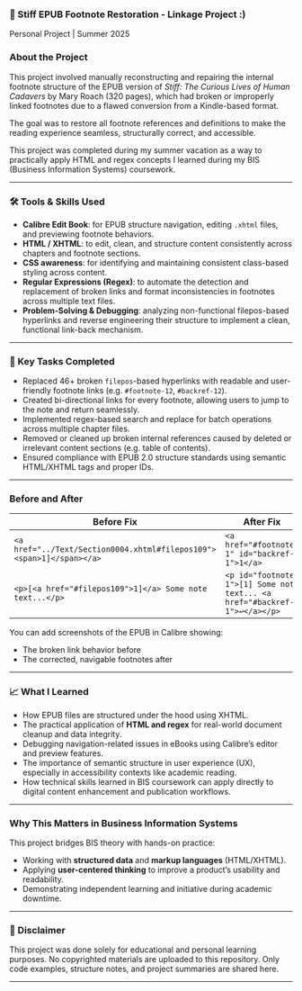 ### 📘 Stiff EPUB Footnote Restoration - Linkage Project :)
Personal Project | Summer 2025
 
### About the Project

This project involved manually reconstructing and repairing the internal footnote structure of the EPUB version of *Stiff: The Curious Lives of Human Cadavers* by Mary Roach (320 pages), which had broken or improperly linked footnotes due to a flawed conversion from a Kindle-based format.

The goal was to restore all footnote references and definitions to make the reading experience seamless, structurally correct, and accessible.

This project was completed during my summer vacation as a way to practically apply HTML and regex concepts I learned during my BIS (Business Information Systems) coursework.

---

### 🛠️ Tools & Skills Used

* **Calibre Edit Book**: for EPUB structure navigation, editing `.xhtml` files, and previewing footnote behaviors.
* **HTML / XHTML**: to edit, clean, and structure content consistently across chapters and footnote sections.
* **CSS awareness**: for identifying and maintaining consistent class-based styling across content.
* **Regular Expressions (Regex)**: to automate the detection and replacement of broken links and format inconsistencies in footnotes across multiple text files.
* **Problem-Solving & Debugging**: analyzing non-functional filepos-based hyperlinks and reverse engineering their structure to implement a clean, functional link-back mechanism.

---

### 🧩 Key Tasks Completed

* Replaced 46+ broken `filepos`-based hyperlinks with readable and user-friendly footnote links (e.g. `#footnote-12`, `#backref-12`).
* Created bi-directional links for every footnote, allowing users to jump to the note and return seamlessly.
* Implemented regex-based search and replace for batch operations across multiple chapter files.
* Removed or cleaned up broken internal references caused by deleted or irrelevant content sections (e.g. table of contents).
* Ensured compliance with EPUB 2.0 structure standards using semantic HTML/XHTML tags and proper IDs.

---

### Before and After

| **Before Fix**                                                       | **After Fix**                                                             |
| -------------------------------------------------------------------- | ------------------------------------------------------------------------- |
| `<a href="../Text/Section0004.xhtml#filepos109"><span>1]</span></a>` | `<a href="#footnote-1" id="backref-1">1</a>`                              |
| `<p>[<a href="#filepos109">1]</a> Some note text...</p>`             | `<p id="footnote-1">[1] Some note text... <a href="#backref-1">↩</a></p>` |

You can add screenshots of the EPUB in Calibre showing:

* The broken link behavior before
* The corrected, navigable footnotes after

---

### 📈 What I Learned

* How EPUB files are structured under the hood using XHTML.
* The practical application of **HTML and regex** for real-world document cleanup and data integrity.
* Debugging navigation-related issues in eBooks using Calibre’s editor and preview features.
* The importance of semantic structure in user experience (UX), especially in accessibility contexts like academic reading.
* How technical skills learned in BIS coursework can apply directly to digital content enhancement and publication workflows.

---

### Why This Matters in Business Information Systems

This project bridges BIS theory with hands-on practice:

* Working with **structured data** and **markup languages** (HTML/XHTML).
* Applying **user-centered thinking** to improve a product’s usability and readability.
* Demonstrating independent learning and initiative during academic downtime.

---

### 🚫 Disclaimer

This project was done solely for educational and personal learning purposes.
No copyrighted materials are uploaded to this repository.
Only code examples, structure notes, and project summaries are shared here.

---
